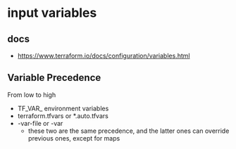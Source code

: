 # input variables
## docs
* https://www.terraform.io/docs/configuration/variables.html

## Variable Precedence
From low to high
* TF_VAR_ environment variables
* terraform.tfvars or *.auto.tfvars
* -var-file or -var
  * these two are the same precedence, and the latter ones can override previous ones, except for maps
